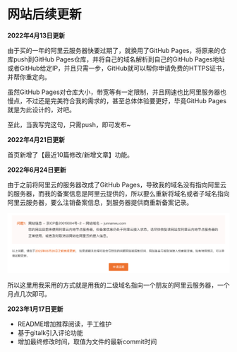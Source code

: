 # 网站后续更新

**2022年4月13日更新**

由于买的一年的阿里云服务器快要过期了，就换用了GitHub Pages，将原来的仓库push到GitHub Pages仓库，并将自己的域名解析到自己的GitHub Pages地址或者GitHub给定IP，并且只需一步，GitHub就可以帮你申请免费的HTTPS证书，并帮你重定向。

虽然GitHub Pages对仓库大小，带宽等有一定限制，并且网速也比阿里服务器也慢点，不过还是完美符合我的需求的，甚至总体体验要更好，毕竟GitHub Pages就是为此设计的，对吧。

至此，当我写完这句，只需push，即可发布~

**2022年4月21日更新**

首页新增了【最近10篇修改/新增文章】功能。

**2022年6月24日更新**

由于之前将阿里云的服务器改成了GitHub Pages，导致我的域名没有指向阿里云的服务器，而我的备案信息是阿里云提供的，所以要么重新将域名或者子域名指向阿里云服务器，要么注销备案信息，到服务器提供商重新备案记录。

![ali_beian_problem](_updating_assets/ali_beian_problem.png '阿里备案问题提醒')

所以这里用我采用的方式就是用我的二级域名指向一个朋友的阿里云服务器，一个月点几次即可。

**2023年1月17日更新**

- README增加推荐阅读，手工维护
- 基于gitalk引入评论功能
- 增加最终修改时间，取值为文件的最新commit时间